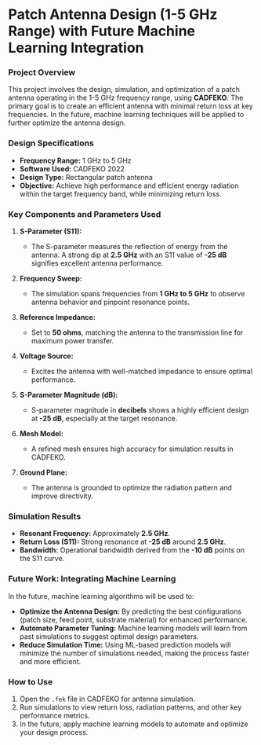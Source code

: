 # **Patch Antenna Design (1-5 GHz Range) with Future Machine Learning Integration**

### **Project Overview**
This project involves the design, simulation, and optimization of a patch antenna operating in the 1-5 GHz frequency range, using **CADFEKO**. The primary goal is to create an efficient antenna with minimal return loss at key frequencies. In the future, machine learning techniques will be applied to further optimize the antenna design.

### **Design Specifications**
- **Frequency Range:** 1 GHz to 5 GHz
- **Software Used:** CADFEKO 2022
- **Design Type:** Rectangular patch antenna
- **Objective:** Achieve high performance and efficient energy radiation within the target frequency band, while minimizing return loss.

### **Key Components and Parameters Used**

1. **S-Parameter (S11):**
   - The S-parameter measures the reflection of energy from the antenna. A strong dip at **2.5 GHz** with an S11 value of **-25 dB** signifies excellent antenna performance.

2. **Frequency Sweep:**
   - The simulation spans frequencies from **1 GHz to 5 GHz** to observe antenna behavior and pinpoint resonance points.

3. **Reference Impedance:**
   - Set to **50 ohms**, matching the antenna to the transmission line for maximum power transfer.

4. **Voltage Source:**
   - Excites the antenna with well-matched impedance to ensure optimal performance.

5. **S-Parameter Magnitude (dB):**
   - S-parameter magnitude in **decibels** shows a highly efficient design at **-25 dB**, especially at the target resonance.

6. **Mesh Model:**
   - A refined mesh ensures high accuracy for simulation results in CADFEKO.

7. **Ground Plane:**
   - The antenna is grounded to optimize the radiation pattern and improve directivity.

### **Simulation Results**
- **Resonant Frequency:** Approximately **2.5 GHz**.
- **Return Loss (S11):** Strong resonance at **-25 dB** around **2.5 GHz**.
- **Bandwidth:** Operational bandwidth derived from the **-10 dB** points on the S11 curve.

### **Future Work: Integrating Machine Learning**
In the future, machine learning algorithms will be used to:
- **Optimize the Antenna Design:** By predicting the best configurations (patch size, feed point, substrate material) for enhanced performance.
- **Automate Parameter Tuning:** Machine learning models will learn from past simulations to suggest optimal design parameters.
- **Reduce Simulation Time:** Using ML-based prediction models will minimize the number of simulations needed, making the process faster and more efficient.

### **How to Use**
1. Open the `.fek` file in CADFEKO for antenna simulation.
2. Run simulations to view return loss, radiation patterns, and other key performance metrics.
3. In the future, apply machine learning models to automate and optimize your design process.

